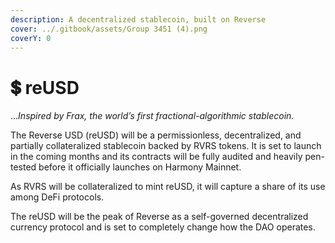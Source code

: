 ```yaml
---
description: A decentralized stablecoin, built on Reverse
cover: ../.gitbook/assets/Group 3451 (4).png
coverY: 0
---
```


# 💲 reUSD

..._Inspired by Frax, the world’s first fractional-algorithmic stablecoin._

The Reverse USD (reUSD) will be a permissionless, decentralized, and partially collateralized stablecoin backed by RVRS tokens. It is set to launch in the coming months and its contracts will be fully audited and heavily pen-tested before it officially launches on Harmony Mainnet.

As RVRS will be collateralized to mint reUSD, it will capture a share of its use among DeFi protocols.

The reUSD will be the peak of Reverse as a self-governed decentralized currency protocol and is set to completely change how the DAO operates.


